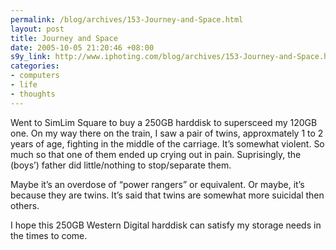 ```yaml
--- 
permalink: /blog/archives/153-Journey-and-Space.html
layout: post
title: Journey and Space
date: 2005-10-05 21:20:46 +08:00
s9y_link: http://www.iphoting.com/blog/archives/153-Journey-and-Space.html
categories: 
- computers
- life
- thoughts
---
```

<p class="whiteline"><p>Went to SimLim Square to buy a 250GB harddisk to supersceed my 120GB one. On my way there on the train, I saw a pair of twins, approxmately 1 to 2 years of age, fighting in the middle of the carriage. It&#8217;s somewhat violent. So much so that one of them ended up crying out in pain. Suprisingly, the (boys&#8217;) father did little/nothing to stop/separate them.</p>
</p><p class="whiteline"><p>Maybe it&#8217;s an overdose of &#8220;power rangers&#8221; or equivalent. Or maybe, it&#8217;s because they are twins. It&#8217;s said that twins are somewhat more suicidal then others.</p>
</p><p class="break"><p>I hope this 250GB Western Digital harddisk can satisfy my storage needs in the times to come.</p></p>
